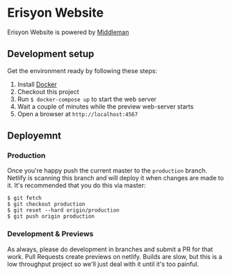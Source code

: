 # Erisyon Website

Erisyon Website is powered by [Middleman](http://middlemanapp.com/)

## Development setup

Get the environment ready by following these steps:

1. Install [Docker](https://docs.docker.com/get-started/#install-docker-desktop)
1. Checkout this project
1. Run `$ docker-compose up` to start the web server
1. Wait a couple of minutes while the preview web-server starts
1. Open a browser at `http://localhost:4567`


## Deployemnt

### Production

Once you're happy push the current master to the `production` branch. Netlify
is scanning this branch and will deploy it when changes are made to it. It's 
recommended that you do this via master:

```
$ git fetch
$ git checkout production
$ git reset --hard origin/production
$ git push origin production
```

### Development & Previews

As always, please do development in branches and submit a PR for that work. Pull
Requests create previews on netlify. Builds are slow, but this is a low
throughput project so we'll just deal with it until it's too painful.
